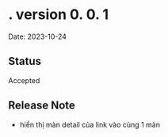 # . version 0. 0. 1

Date: 2023-10-24

## Status

Accepted

## Release Note
- hiển thị màn detail của link vào cùng 1 màn
